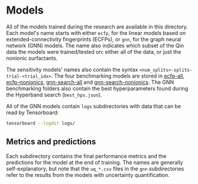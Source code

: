 # Models

All of the models trained during the research are available in this directory. Each model's name starts with either `ecfp`, for the linear models based on extended-connectivity fingerprints (ECFPs), or `gnn`, for the graph neural network (GNN) models. The name also indicates which subset of the Qin data the models were trained/tested on: either all of the data, or just the nonionic surfactants.

The sensitivity models' names also contain the syntax `<num_splits>-splits-trial-<trial_idx>`. The four benchmarking models are stored in [ecfp-all](ecfp-all), [ecfp-nonionics](ecfp-nonionics), [gnn-search-all](gnn-search-all) and [gnn-search-nonionics](gnn-search-nonionics). The GNN benchmarking folders also contain the best hyperparameters found during the Hyperband search (`best_hps.json`).

All of the GNN models contain `logs` subdirectories with data that can be read by Tensorboard:

```bash
tensorboard --logdir logs/
```

## Metrics and predictions

Each subdirectory contains the final performance metrics and the predictions for the model at the end of training. The names are generally self-explanatory, but note that the `uq_*.csv` files in the `gnn` subdirectories refer to the results from the models with uncertainty quantification.
